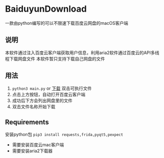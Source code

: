 # BaiduyunDownload
一款由python编写的可以不限速下载百度云网盘的macOS客户端

## 说明
本软件通过注入百度云客户端获取用户信息，利用aria2软件通过百度云的API多线程下载网盘文件
本软件暂只支持下载自己网盘的文件

## 用法
1. `python3 main.py` or [下载](https://github.com/lyp741/BaiduyunDownload/releases/download/1.0/BaiduDownload-v1.0.zip)
双击可执行文件
2. 点击上方按钮，自动打开百度云客户端
3. 成功后下方会列出网盘里的文件
4. 双击文件名称开始下载

## Requirements
安装python包
`pip3 install requests,frida,pyqt5,pexpect`

- 需要安装百度云mac客户端
- 需要安装aria2下载器

